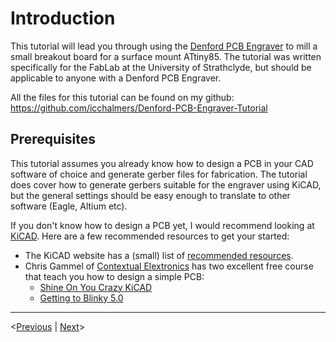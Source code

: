 # Introduction

This tutorial will lead you through using the [Denford PCB Engraver](https://denford.co.uk/products/pcb-engraver/) to mill a small breakout board for a surface mount ATtiny85. The tutorial was written specifically for the FabLab at the University of Strathclyde, but should be applicable to anyone with a Denford PCB Engraver.

All the files for this tutorial can be found on my github: <https://github.com/icchalmers/Denford-PCB-Engraver-Tutorial>

## Prerequisites

This tutorial assumes you already know how to design a PCB in your CAD software of choice and generate gerber files for fabrication. The tutorial does cover how to generate gerbers suitable for the engraver using KiCAD, but the general settings should be easy enough to translate to other software (Eagle, Altium etc).

If you don't know how to design a PCB yet, I would recommend looking at [KiCAD](https://www.kicad.org/). Here are a few recommended resources to get your started:

- The KiCAD website has a (small) list of [recommended resources](https://www.kicad.org/help/learning-resources/).
- Chris Gammel of [Contextual Elextronics](https://contextualelectronics.com/) has two excellent free course that teach you how to design a simple PCB:
  - [Shine On You Crazy KiCAD](https://contextualelectronics.com/courses/shine-on-you-crazy-kicad/)
  - [Getting to Blinky 5.0](https://contextualelectronics.com/courses/getting-to-blinky-5-0/)

___
  <[Previous](doc/index.md) | [Next](doc/denfordengraver.md)>
